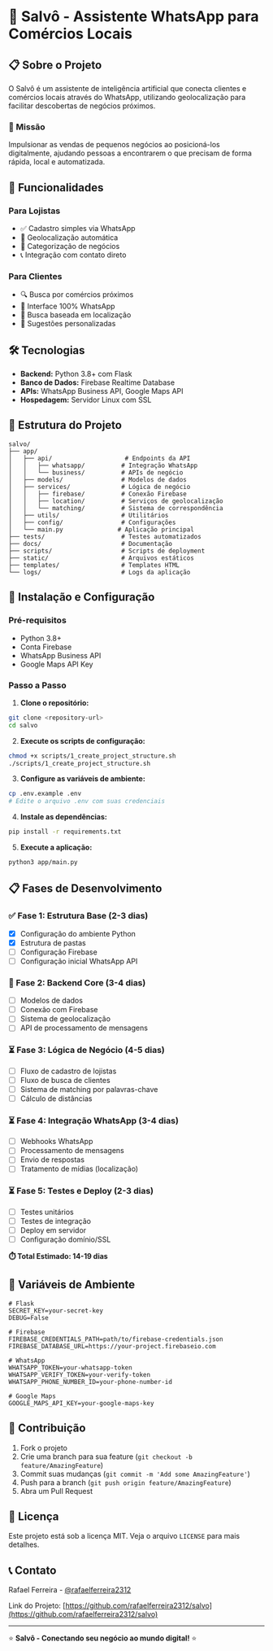 # 🤖 Salvô - Assistente WhatsApp para Comércios Locais

## 📋 Sobre o Projeto

O Salvô é um assistente de inteligência artificial que conecta clientes e comércios locais através do WhatsApp, utilizando geolocalização para facilitar descobertas de negócios próximos.

### 🎯 Missão
Impulsionar as vendas de pequenos negócios ao posicioná-los digitalmente, ajudando pessoas a encontrarem o que precisam de forma rápida, local e automatizada.

## 🚀 Funcionalidades

### Para Lojistas
- ✅ Cadastro simples via WhatsApp
- 📍 Geolocalização automática
- 🏪 Categorização de negócios
- 📞 Integração com contato direto

### Para Clientes
- 🔍 Busca por comércios próximos
- 📱 Interface 100% WhatsApp
- 📍 Busca baseada em localização
- 🎯 Sugestões personalizadas

## 🛠️ Tecnologias

- **Backend:** Python 3.8+ com Flask
- **Banco de Dados:** Firebase Realtime Database
- **APIs:** WhatsApp Business API, Google Maps API
- **Hospedagem:** Servidor Linux com SSL

## 📁 Estrutura do Projeto

```
salvo/
├── app/
│   ├── api/                    # Endpoints da API
│   │   ├── whatsapp/          # Integração WhatsApp
│   │   └── business/          # APIs de negócio
│   ├── models/                # Modelos de dados
│   ├── services/              # Lógica de negócio
│   │   ├── firebase/          # Conexão Firebase
│   │   ├── location/          # Serviços de geolocalização
│   │   └── matching/          # Sistema de correspondência
│   ├── utils/                 # Utilitários
│   ├── config/                # Configurações
│   └── main.py               # Aplicação principal
├── tests/                     # Testes automatizados
├── docs/                      # Documentação
├── scripts/                   # Scripts de deployment
├── static/                    # Arquivos estáticos
├── templates/                 # Templates HTML
└── logs/                      # Logs da aplicação
```

## 🔧 Instalação e Configuração

### Pré-requisitos
- Python 3.8+
- Conta Firebase
- WhatsApp Business API
- Google Maps API Key

### Passo a Passo

1. **Clone o repositório:**
```bash
git clone <repository-url>
cd salvo
```

2. **Execute os scripts de configuração:**
```bash
chmod +x scripts/1_create_project_structure.sh
./scripts/1_create_project_structure.sh
```

3. **Configure as variáveis de ambiente:**
```bash
cp .env.example .env
# Edite o arquivo .env com suas credenciais
```

4. **Instale as dependências:**
```bash
pip install -r requirements.txt
```

5. **Execute a aplicação:**
```bash
python3 app/main.py
```

## 📋 Fases de Desenvolvimento

### ✅ Fase 1: Estrutura Base (2-3 dias)
- [x] Configuração do ambiente Python
- [x] Estrutura de pastas
- [ ] Configuração Firebase
- [ ] Configuração inicial WhatsApp API

### 🔄 Fase 2: Backend Core (3-4 dias)
- [ ] Modelos de dados
- [ ] Conexão com Firebase
- [ ] Sistema de geolocalização
- [ ] API de processamento de mensagens

### ⏳ Fase 3: Lógica de Negócio (4-5 dias)
- [ ] Fluxo de cadastro de lojistas
- [ ] Fluxo de busca de clientes
- [ ] Sistema de matching por palavras-chave
- [ ] Cálculo de distâncias

### ⏳ Fase 4: Integração WhatsApp (3-4 dias)
- [ ] Webhooks WhatsApp
- [ ] Processamento de mensagens
- [ ] Envio de respostas
- [ ] Tratamento de mídias (localização)

### ⏳ Fase 5: Testes e Deploy (2-3 dias)
- [ ] Testes unitários
- [ ] Testes de integração
- [ ] Deploy em servidor
- [ ] Configuração domínio/SSL

**⏱️ Total Estimado: 14-19 dias**

## 🔐 Variáveis de Ambiente

```env
# Flask
SECRET_KEY=your-secret-key
DEBUG=False

# Firebase
FIREBASE_CREDENTIALS_PATH=path/to/firebase-credentials.json
FIREBASE_DATABASE_URL=https://your-project.firebaseio.com

# WhatsApp
WHATSAPP_TOKEN=your-whatsapp-token
WHATSAPP_VERIFY_TOKEN=your-verify-token
WHATSAPP_PHONE_NUMBER_ID=your-phone-number-id

# Google Maps
GOOGLE_MAPS_API_KEY=your-google-maps-key
```

## 🤝 Contribuição

1. Fork o projeto
2. Crie uma branch para sua feature (`git checkout -b feature/AmazingFeature`)
3. Commit suas mudanças (`git commit -m 'Add some AmazingFeature'`)
4. Push para a branch (`git push origin feature/AmazingFeature`)
5. Abra um Pull Request

## 📝 Licença

Este projeto está sob a licença MIT. Veja o arquivo `LICENSE` para mais detalhes.

## 📞 Contato

Rafael Ferreira - [@rafaelferreira2312](https://github.com/rafaelferreira2312)

Link do Projeto: [https://github.com/rafaelferreira2312/salvo](https://github.com/rafaelferreira2312/salvo)

---

⭐ **Salvô - Conectando seu negócio ao mundo digital!** ⭐
